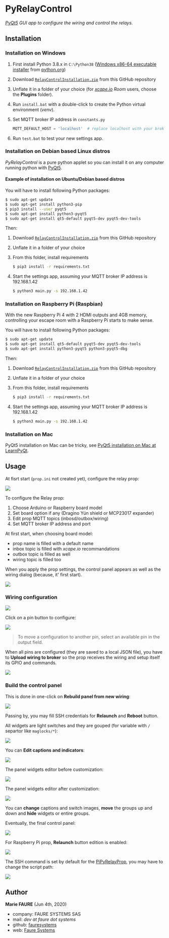 
# PyRelayControl
*<a href="https://www.learnpyqt.com/" target="_blank">PyQt5</a> GUI app to configure the wiring and control the relays.*


## Installation

### Installation on Windows

1. First install Python 3.8.x in `C:\Python38` ([Windows x86-64 executable installer](https://www.python.org/ftp/python/3.8.2/python-3.8.2-amd64.exe) from <a href="https://www.python.org/downloads/release/python-382/" target="_blank">python.org</a>)

2. Download [`RelayControlInstallation.zip`](https://github.com/xcape-io/RelayProp/raw/master/PyRelayControl/RelayControlInstallation.zip) from this GitHub repository 

3. Unflate it in a folder of your choice (for *<a href="https://xcape.io/" target="_blank">xcape.io</a> Room* users, choose the **Plugins** folder).

4. Run `install.bat` with a double-click to create the Python virtual environment (*venv*).

5. Set MQTT broker IP address in `constants.py`

    ```python
    MQTT_DEFAULT_HOST = 'localhost'  # replace localhost with your broker IP address
    ```

6. Run `test.bat` to test your new settings app.

### Installation on Debian based Linux distros
*PyRelayControl* is a pure python applet so you can install it on any computer running python with <a href="https://www.learnpyqt.com/" target="_blank">PyQt5</a>.

#### Example of installation on Ubuntu/Debian based distros
You will have to install following Python packages:
```bash
$ sudo apt-get update
$ sudo apt-get install python3-pip
$ pip3 install --user pyqt5
$ sudo apt-get install python3-pyqt5
$ sudo apt-get install qt5-default pyqt5-dev pyqt5-dev-tools
```

Then:

1. Download [`RelayControlInstallation.zip`](https://github.com/xcape-io/RelayProp/raw/master/PyRelayControl/RelayControlInstallation.zip) from this GitHub repository 

2. Unflate it in a folder of your choice

3. From this folder, install requirements
    ```bash
    $ pip3 install -r requirements.txt
    ```

4. Start the settings app, assuming your MQTT broker IP address is 192.168.1.42
    ```bash
    $ python3 main.py -s 192.168.1.42
    ```

### Installation on Raspberry Pi (Raspbian)
With the new Raspberry Pi 4 with 2 HDMI outputs and 4GB memory, controlling your escape room with a Raspberry Pi starts to make sense.

You will have to install following Python packages:
```bash
$ sudo apt-get update
$ sudo apt-get install qt5-default pyqt5-dev pyqt5-dev-tools
$ sudo apt-get install python3-pyqt5 python3-pyqt5-dbg
```

Then:

1. Download [`RelayControlInstallation.zip`](https://github.com/xcape-io/RelayProp/raw/master/PyRelayControl/RelayControlInstallation.zip) from this GitHub repository 

2. Unflate it in a folder of your choice

3. From this folder, install requirements
    ```bash
    $ pip3 install -r requirements.txt
    ```

4. Start the settings app, assuming your MQTT broker IP address is 192.168.1.42
    ```bash
    $ python3 main.py -s 192.168.1.42
    ```

### Installation on Mac

PyQt5 installation on Mac can be tricky, see <a href="https://www.learnpyqt.com/installation/installation-mac/" target="_blank">PyQt5 installation on Mac at LearnPyQt</a>.


## Usage
At fisrt start (`prop.ini` not created yet), configure the relay prop:

![](https://github.com/xcape-io/RelayProp/blob/master/docs/screenshots/configure-prop.png?raw=true)

To configure the Relay prop:

1. Choose Arduino or Raspberry board model
2. Set board option if any (Dragino Yún shield or MCP23017 expander)
3. Edit prop MQTT topics (inbosd/outbox/wiring)
4. Set MQTT broker IP address and port 

At first start, when choosing board model:

* prop name is filled with a default name
* inbox topic is filled with *xcape.io* recommandations
* outbox topic is filled as well
* wiring topic is filled too

When you apply the prop settings, the control panel appears as well as the wiring dialog (because, it' first start).

![](https://github.com/xcape-io/RelayProp/blob/master/docs/screenshots/configure-prop-apply.png?raw=true)

### Wiring configuration

![](https://github.com/xcape-io/RelayProp/blob/master/docs/screenshots/wiring-start.png?raw=true)

Click on a pin button to configure:

![](https://github.com/xcape-io/RelayProp/blob/master/docs/screenshots/pyrelaysettings-pin.png?raw=true)

> To move a configuration to another pin, select an available pin in the output field.

When all pins are configured (they are saved to a local JSON file), you have to **Upload wiring to broker** so the prop receives the wiring and setup itself its GPIO and commands.

![](https://github.com/xcape-io/RelayProp/blob/master/docs/screenshots/wiring.png?raw=true)

### Build the control panel

This is done in one-click on **Rebuild panel from new wiring**:

![](https://github.com/xcape-io/RelayProp/blob/master/docs/screenshots/build-panel.png?raw=true)

Passing by, you may fill SSH credentials for **Relaunch** and **Reboot** button.

All widgets are light switches and they are gouped  (for variable with `/` separtor like `maglocks/*`):

![](https://github.com/xcape-io/RelayProp/blob/master/docs/screenshots/raw-build.png?raw=true)

You can **Edit captions and indicators**:

![](https://github.com/xcape-io/RelayProp/blob/master/docs/screenshots/edit-panel.png?raw=true)

The panel widgets editor before customization:

![](https://github.com/xcape-io/RelayProp/blob/master/docs/screenshots/panel-edition-1.png?raw=true)

The panel widgets editor after customization:

![](https://github.com/xcape-io/RelayProp/blob/master/docs/screenshots/panel-edition-2.png?raw=true)

You can **change** captions and switch images, **move** the groups up and down and **hide** widgets or entire groups.

Eventually, the final control panel:

![](https://github.com/xcape-io/RelayProp/blob/master/docs/screenshots/panel.png?raw=true)

For Raspberry Pi prop, **Relaunch** button edition is enabled:

![](https://github.com/xcape-io/RelayProp/blob/master/docs/screenshots/edit-relaunch.png?raw=true)

The SSH command is set by default for the <a href="https://github.com/xcape-io/RelayProp/tree/master/PiPyRelayProp#ssh-relaunch-command" target="_blank">PiPyRelayProp</a>, you may have to change the script path:

 ![](https://github.com/xcape-io/RelayProp/blob/master/docs/screenshots/edit-relaunch-command.png?raw=true)


## Author

**Marie FAURE** (Jun 4th, 2020)
* company: FAURE SYSTEMS SAS
* mail: *dev at faure dot systems*
* github: <a href="https://github.com/fauresystems?tab=repositories" target="_blank">fauresystems</a>
* web: <a href="https://faure.systems/" target="_blank">Faure Systems</a>